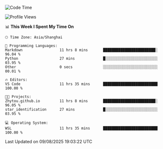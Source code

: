 <!--START_SECTION:waka-->
![Code Time](http://img.shields.io/badge/Code%20Time-3%2C066%20hrs%2025%20mins-blue)

![Profile Views](http://img.shields.io/badge/Profile%20Views-1-blue)

📊 **This Week I Spent My Time On** 

```text
🕑︎ Time Zone: Asia/Shanghai

💬 Programming Languages: 
Markdown                 11 hrs 8 mins       ████████████████████████░   96.04 % 
Python                   27 mins             █░░░░░░░░░░░░░░░░░░░░░░░░   03.95 % 
Other                    0 secs              ░░░░░░░░░░░░░░░░░░░░░░░░░   00.01 % 

🔥 Editors: 
VS Code                  11 hrs 35 mins      █████████████████████████   100.00 % 

🐱‍💻 Projects: 
Zhytou.github.io         11 hrs 8 mins       ████████████████████████░   96.05 % 
star_identification      27 mins             █░░░░░░░░░░░░░░░░░░░░░░░░   03.95 % 

💻 Operating System: 
WSL                      11 hrs 35 mins      █████████████████████████   100.00 % 
```


 Last Updated on 09/08/2025 19:03:22 UTC
<!--END_SECTION:waka-->